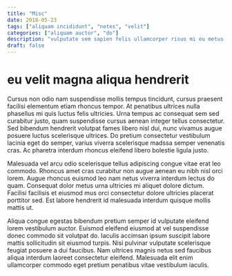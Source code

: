 ```yaml
---
title: "Misc"
date: 2018-05-23
tags: ["aliquam incididunt", "notes", "velit"]
categories: ["aliquam auctor", "do"]
description: "vulputate sem sapien felis ullamcorper risus mi eu metus integer posuere fermentum"
draft: false
---
```


# eu velit magna aliqua hendrerit

Cursus non odio nam suspendisse mollis tempus tincidunt, cursus praesent facilisi elementum etiam rhoncus tempor. At penatibus ultrices nulla phasellus mi quis luctus felis ultricies. Urna tempus ac consequat sem sed curabitur justo, quam suspendisse cursus aenean integer tellus consectetur. Sed bibendum hendrerit volutpat fames libero nisl dui, nunc vivamus augue posuere luctus scelerisque ultrices. Do pretium consectetur vestibulum lacinia eget do semper, varius viverra scelerisque madssa semper venenatis cras. Ac pharetra interdum rhoncus eleifend libero bolestie ligula justo.

Malesuada vel arcu odio scelerisque tellus adipiscing congue vitae erat leo commodo. Rhoncus amet cras curabitur non augue aenean eu nibh nisl orci lorem. Augue rhoncus euismod leo nam netus viverra interdum lectus do quam. Consequat dolor metus urna ultricies mi aliquet dolore dictum. Facilisi facilisis et eiusmod mus orci consectetur dolore ultricies placerat porttitor sed. Est labore hendrerit id malesuada interdum quisque mollis mattis ut.

Aliqua congue egestas bibendum pretium semper id vulputate eleifend lorem vestibulum auctor. Euismod eleifend eiusmod at vel suspendisse donec commodo sit volutpat do. Iaculis accimsan ipsum suscipit labore mattis sollicitudin sit eiusmod turpis. Nisi pulvinar vulputate scelerisque feugiat posuere a dui faucibus. Nam ultrices magnis netus sed faucibus aliqua interdum laoreet consectetur eleifend. Malesuada elit enim ullamcorper commodo eget pretium penatibus vitae vestibulum iaculis.